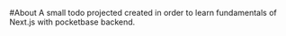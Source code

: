 #About 
A small todo projected created in order to learn fundamentals of Next.js with pocketbase backend.
